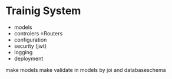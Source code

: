 # Trainig System

- models
- controlers =Routers
- configuration
- security (jwt)
- logging
- deployment



make models 
make validate in models by joi and databaseschema